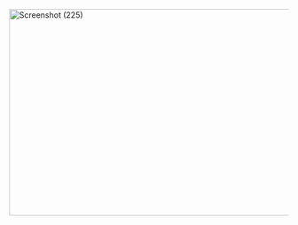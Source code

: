 <img width="855" height="373" alt="Screenshot (225)" src="https://github.com/user-attachments/assets/8cc6f7a0-1659-4fad-baf1-dbbc23a9c5c1" />
